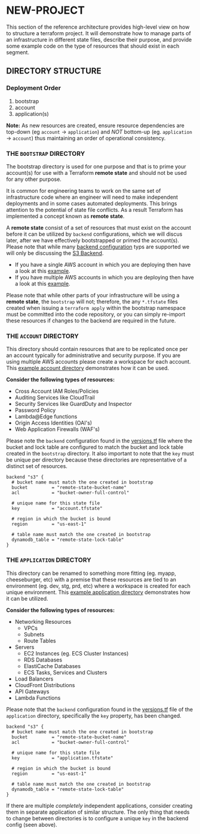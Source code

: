 # NEW-PROJECT

This section of the reference architecture provides high-level view on how to structure a terraform project. It will demonstrate how to manage parts of an infrastructure in different state files, describe their purpose, and provide some example code on the type of resources that should exist in each segment.

## DIRECTORY STRUCTURE

### Deployment Order

1) bootstrap
2) account
3) application(s)

**Note:** As new resources are created, ensure resource dependencies are top-down (eg `account` -> `application`) and *NOT* bottom-up (eg. `application` -> `account`) thus maintaining an order of operational consistency.

### THE `BOOTSTRAP` DIRECTORY

The bootstrap directory is used for one purpose and that is to prime your account(s) for use with a Terraform **remote state** and should not be used for any other purpose.

It is common for engineering teams to work on the same set of infrastructure code where an engineer will need to make independent deployments and in some cases automated deployments. This brings attention to the potential of state file conflicts. As a result Terraform has implemented a concept known as **remote state**.

A **remote state** consist of a set of resources that must exist on the account before it can be utilized by `backend` configurations, which we will discus later, after we have effectively bootstrapped or primed the account(s). Please note that while many [backend configuration](https://www.terraform.io/docs/language/settings/backends/configuration.html) typs are supported we will only be discussing the [S3 Backend](https://www.terraform.io/docs/language/settings/backends/s3.html).

* If you have a single AWS account in which you are deploying then have a look at this [example](./bootstrap/single.tf).
* If you have multiple AWS accounts in which you are deploying then have a look at this [example](./bootstrap/multi.tf).

Please note that while other parts of your infrastructure will be using a **remote state**, the `bootstrap` will not; therefore, the any `*.tfstate` files created when issuing a `terraform apply` within the bootstrap namespace must be committed into the code repository, or you can simply re-import these resources if changes to the backend are required in the future.

### THE `ACCOUNT` DIRECTORY

This directory should contain resources that are to be replicated once per an account typically for administrative and security purpose. If you are using multiple AWS accounts please create a workspace for each account. This [example account directory](./account/) demonstrates how it can be used.

**Consider the following types of resources:**

* Cross Account IAM Roles/Policies
* Auditing Services like CloudTrail
* Security Services like GuardDuty and Inspector
* Password Policy
* Lambda@Edge functions
* Origin Access Identities (OAI's)
* Web Application Firewalls (WAF's)

Please note the `backend` configuration found in the [versions.tf](./account/versions.tf) file where the bucket and lock table are configured to match the bucket and lock table created in the `bootstrap` directory. It also important to note that the `key` must be unique per directory because these directories are representative of a distinct set of resources.

```hcl
backend "s3" {
  # bucket name must match the one created in bootstrap
  bucket         = "remote-state-bucket-name"
  acl            = "bucket-owner-full-control"

  # unique name for this state file
  key            = "account.tfstate"

  # region in which the bucket is bound
  region         = "us-east-1"

  # table name must match the one created in bootstrap
  dynamodb_table = "remote-state-lock-table"
}
```

### THE `APPLICATION` DIRECTORY

This directory can be renamed to something more fitting (eg. myapp, cheeseburger, etc) with a premise that these resources are tied to an environment (eg. dev, stg, prd, etc) where a workspace is created for each unique environment. This [example application directory](./application/) demonstrates how it can be utilized.

**Consider the following types of resources:**

* Networking Resources
  * VPCs
  * Subnets
  * Route Tables
* Servers
  * EC2 Instances (eg. ECS Cluster Instances)
  * RDS Databases
  * ElastiCache Databases
  * ECS Tasks, Services and Clusters
* Load Balancers
* CloudFront Distributions
* API Gateways
* Lambda Functions

Please note that the `backend` configuration found in the [versions.tf](./application/versions.tf) file of the `application` directory, specifically the `key` property, has been changed.

```hcl
backend "s3" {
  # bucket name must match the one created in bootstrap
  bucket         = "remote-state-bucket-name"
  acl            = "bucket-owner-full-control"

  # unique name for this state file
  key            = "application.tfstate"

  # region in which the bucket is bound
  region         = "us-east-1"

  # table name must match the one created in bootstrap
  dynamodb_table = "remote-state-lock-table"
}
```

If there are multiple _completely_ independent applications, consider creating them in separate application of similar structure.  The only thing that needs to change between directories is to configure a unique `key` in the backend config (seen above).